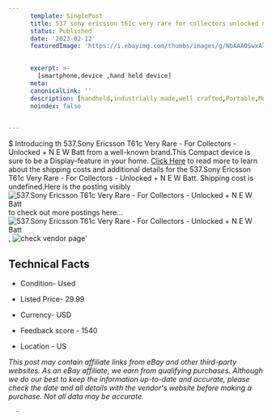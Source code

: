 ```yaml
---
      template: SinglePost
      title: 537 sony ericsson t61c very rare for collectors unlocked n e w batt
      status: Published
      date: '2023-02-12'
      featuredImage: 'https://i.ebayimg.com/thumbs/images/g/NbAAAOSwxAlj58ly/s-l225.jpg'
       

      excerpt: >-
        [smartphone,device ,hand held device]
      meta:
      canonicalLink: ''
      description: [handheld,industrially made,well crafted,Portable,Mobile,Compact,Convenient,Lightweight,Maneuverable,Man-portable,Miniature,Carriable,Hand-held,Light,Holdable,Transportable,Mobile device,Pocket-sized,On-the-go,Wireless,Cordless,Compact size,Convenient size, smartphone,device ,hand held device]
      noindex: false
      

---
```

$
      Introducing th 537.Sony Ericsson T61c Very Rare - For Collectors - Unlocked + N E W Batt from a well-known brand.This Compact device  is sure to be a Display-feature in your home. [Click Here](https://www.ebay.com/itm/165934155799?hash=item26a2724817%3Ag%3ANbAAAOSwxAlj58ly&mkevt=1&mkcid=1&mkrid=711-53200-19255-0&campid=%253CePNCampaignId%253E&customid=%253CreferenceId%253E&toolid=10049) to read more to learn about the shipping costs and additional details for the 537.Sony Ericsson T61c Very Rare - For Collectors - Unlocked + N E W Batt. Shipping cost is undefined.Here is the posting visibly ![537.Sony Ericsson T61c Very Rare - For Collectors - Unlocked + N E W Batt](https://i.ebayimg.com/thumbs/images/g/NbAAAOSwxAlj58ly/s-l225.jpg) to check out more postings here... ![537.Sony Ericsson T61c Very Rare - For Collectors - Unlocked + N E W Batt](https://i.ebayimg.com/images/g/NbAAAOSwxAlj58ly/s-l1600.jpg), ![check vendor page](https://origin-galleryplus.ebayimg.com/ws/web/165934155799_2_0_1/225x225.jpg,https://origin-galleryplus.ebayimg.com/ws/web/165934155799_3_0_1/225x225.jpg,https://origin-galleryplus.ebayimg.com/ws/web/165934155799_4_0_1/225x225.jpg,https://origin-galleryplus.ebayimg.com/ws/web/165934155799_5_0_1/225x225.jpg,https://origin-galleryplus.ebayimg.com/ws/web/165934155799_6_0_1/225x225.jpg,https://origin-galleryplus.ebayimg.com/ws/web/165934155799_7_0_1/225x225.jpg)'

      

 ## Technical Facts 



     
      

 - Condition- Used 


      

 - Listed Price- 29.99 


      

 - Currency- USD 


      

 - Feedback score - 1540 


      

 - Location - US 


      
      

 *_This post may contain affiliate links from eBay and other third-party websites. As an eBay affiliate, we earn from qualifying purchases. Although we do our best to keep the information up-to-date and accurate, please check the date and all details with the vendor's website before making a purchase. Not all data may be accurate._*




      -

